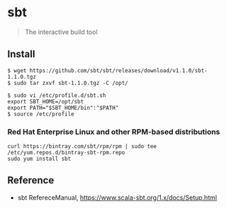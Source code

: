 # sbt
> The interactive build tool 

## Install

```
$ wget https://github.com/sbt/sbt/releases/download/v1.1.0/sbt-1.1.0.tgz
$ sudo tar zxvf sbt-1.1.0.tgz -C /opt/
```

```
$ sudo vi /etc/profile.d/sbt.sh
export SBT_HOME=/opt/sbt
export PATH="$SBT_HOME/bin":"$PATH"
$ source /etc/profile
```

### Red Hat Enterprise Linux and other RPM-based distributions 

```
curl https://bintray.com/sbt/rpm/rpm | sudo tee /etc/yum.repos.d/bintray-sbt-rpm.repo
sudo yum install sbt
```

## Reference

* sbt RefereceManual, https://www.scala-sbt.org/1.x/docs/Setup.html